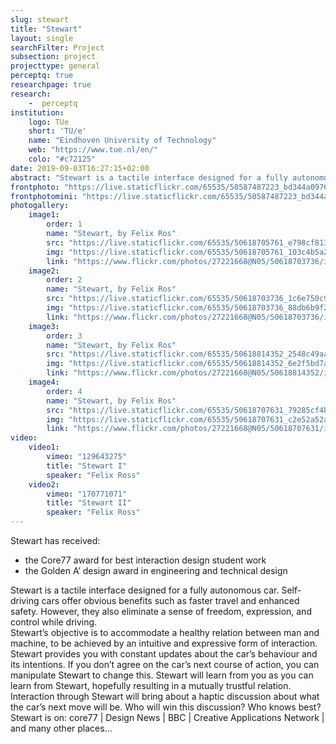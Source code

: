 ```yaml
---
slug: stewart
title: "Stewart"
layout: single
searchFilter: Project
subsection: project
projecttype: general
perceptq: true
researchpage: true
research: 
    -  perceptq
institution:
    logo: TUe
    short: 'TU/e'
    name: "Eindhoven University of Technology"
    web: "https://www.tue.nl/en/"
    colo: "#c72125"
date: 2019-09-03T16:27:15+02:00
abstract: "Stewart is a tactile interface designed for a fully autonomous car.<br/>a final bachelor project by Felix Ros"
frontphoto: "https://live.staticflickr.com/65535/50587487223_bd344a0976.jpg"
frontphotomini: "https://live.staticflickr.com/65535/50587487223_bd344a0976_q.jpg"
photogallery:
    image1:
        order: 1
        name: "Stewart, by Felix Ros"
        src: "https://live.staticflickr.com/65535/50618705761_e798cf813b_q.jpg"
        img: "https://live.staticflickr.com/65535/50618705761_103c4b5a2d_o.jpg"
        link: "https://www.flickr.com/photos/27221668@N05/50618703736/in/album-72157716601045922"
    image2:
        order: 2
        name: "Stewart, by Felix Ros"
        src: "https://live.staticflickr.com/65535/50618703736_1c6e750c9b_q.jpg"
        img: "https://live.staticflickr.com/65535/50618703736_88db6b9f24_o.jpg"
        link: "https://www.flickr.com/photos/27221668@N05/50618703736/in/album-72157716601045922"
    image3:
        order: 3
        name: "Stewart, by Felix Ros"
        src: "https://live.staticflickr.com/65535/50618814352_2548c49aa2_q.jpg"
        img: "https://live.staticflickr.com/65535/50618814352_6e2f5bd7ac_o.jpg"
        link: "https://www.flickr.com/photos/27221668@N05/50618814352/in/album-72157716601045922"
    image4:
        order: 4
        name: "Stewart, by Felix Ros"
        src: "https://live.staticflickr.com/65535/50618707631_79285cf4b1_q.jpg"
        img: "https://live.staticflickr.com/65535/50618707631_c2e52a52ac_o.jpg"
        link: "https://www.flickr.com/photos/27221668@N05/50618707631/in/album-72157716601045922"
video:
    video1:
        vimeo: "129643275"
        title: "Stewart I"
        speaker: "Felix Ross"
    video2:
        vimeo: "170771071"
        title: "Stewart II"
        speaker: "Felix Ross"
---
```


Stewart has received:
- the Core77 award for best interaction design student work
- the Golden A’ design award in engineering and technical design

Stewart is a tactile interface designed for a fully autonomous car. Self-driving cars offer obvious benefits such as faster travel and enhanced safety. However, they also eliminate a sense of freedom, expression, and control while driving.  
Stewart’s objective is to accommodate a healthy relation between man and machine, to be achieved by an intuitive and expressive form of interaction.  
Stewart provides you with constant updates about the car’s behaviour and its intentions. If you don’t agree on the car’s next course of action, you can manipulate Stewart to change this. Stewart will learn from you as you can learn from Stewart, hopefully resulting in a mutually trustful relation.  
Interaction through Stewart will bring about a haptic discussion about what the car’s next move will be. Who will win this discussion? Who knows best?  
Stewart is on: core77 | Design News | BBC | Creative Applications Network | and many other places…
